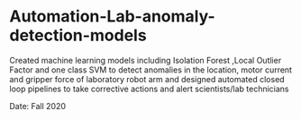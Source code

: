 # Automation-Lab-anomaly-detection-models

Created machine learning models including Isolation Forest ,Local Outlier Factor and one class SVM
to detect anomalies in the location, motor current and gripper force of laboratory robot arm 
and designed automated closed loop pipelines to take corrective actions and alert scientists/lab technicians 

Date: Fall 2020 
